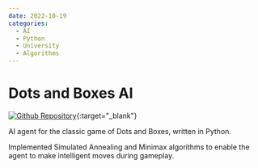 ```yaml
---
date: 2022-10-19
categories:
  - AI
  - Python
  - University
  - Algorithms
---
```


# Dots and Boxes AI

[![Github Repository](https://img.shields.io/badge/repository-gray?style=for-the-badge&logo=github)](https://github.com/malifpy/Dots-and-Boxes){:target="\_blank"}

AI agent for the classic game of Dots and Boxes, written in Python.

Implemented Simulated Annealing and Minimax algorithms to enable the agent to make intelligent moves during gameplay.
